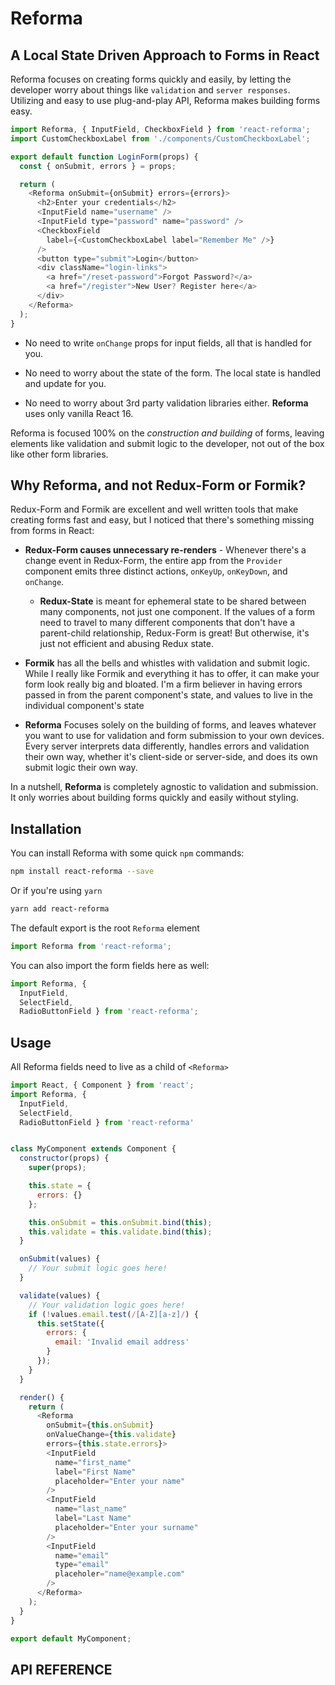 Reforma
=======

## A Local State Driven Approach to Forms in React

Reforma focuses on creating forms quickly and easily, by letting the developer
worry about things like `validation` and `server responses`. Utilizing and easy
to use plug-and-play API, Reforma makes building forms easy.

```js
import Reforma, { InputField, CheckboxField } from 'react-reforma';
import CustomCheckboxLabel from './components/CustomCheckboxLabel';

export default function LoginForm(props) {
  const { onSubmit, errors } = props;

  return (
    <Reforma onSubmit={onSubmit} errors={errors}>
      <h2>Enter your credentials</h2>
      <InputField name="username" />
      <InputField type="password" name="password" />
      <CheckboxField
        label={<CustomCheckboxLabel label="Remember Me" />}
      />
      <button type="submit">Login</button>
      <div className="login-links">
        <a href="/reset-password">Forgot Password?</a>
        <a href="/register">New User? Register here</a>
      </div>
    </Reforma>
  );
}
```

* No need to write `onChange` props for input fields, all that is handled for
you.

* No need to worry about the state of the form. The local state is handled and
update for you.

* No need to worry about 3rd party validation libraries either. **Reforma** uses
 only vanilla React 16.

Reforma is focused 100% on the _construction and building_ of forms, leaving
elements like validation and submit logic to the developer, not out of the box
like other form libraries.

## Why Reforma, and not Redux-Form or Formik?

Redux-Form and Formik are excellent and well written tools that make creating
forms fast and easy, but I noticed that there's something missing from forms in
React:

* **Redux-Form causes unnecessary re-renders** - Whenever there's a change event
 in Redux-Form, the entire app from the `Provider` component emits three
 distinct actions, `onKeyUp`, `onKeyDown`, and `onChange`.

  * **Redux-State** is meant for ephemeral state to be shared between many
    components, not just one component. If the values of a form need to travel
    to many different components that don't have a parent-child relationship,
    Redux-Form is great! But otherwise, it's just not efficient and abusing
    Redux state.

* **Formik** has all the bells and whistles with validation and submit logic.
  While I really like Formik and everything it has to offer, it can make your
  form look really big and bloated. I'm a firm believer in having errors passed
  in from the parent component's state, and values to live in the individual
  component's state

* **Reforma** Focuses solely on the building of forms, and leaves whatever you
want to use for validation and form submission to your own devices. Every server
 interprets data differently, handles errors and validation their own way,
 whether it's client-side or server-side, and does its own submit logic their
 own way.

In a nutshell, **Reforma** is completely agnostic to validation and submission.
It only worries about building forms quickly and easily without styling.

## Installation

You can install Reforma with some quick `npm` commands:

```bash
npm install react-reforma --save
```

Or if you're using `yarn`

```bash
yarn add react-reforma
```

The default export is the root `Reforma` element

```js
import Reforma from 'react-reforma';
```

You can also import the form fields here as well:
```js
import Reforma, {
  InputField,
  SelectField,
  RadioButtonField } from 'react-reforma';
```

## Usage

All Reforma fields need to live as a child of `<Reforma>`

```js
import React, { Component } from 'react';
import Reforma, {
  InputField,
  SelectField,
  RadioButtonField } from 'react-reforma'


class MyComponent extends Component {
  constructor(props) {
    super(props);

    this.state = {
      errors: {}
    };

    this.onSubmit = this.onSubmit.bind(this);
    this.validate = this.validate.bind(this);
  }

  onSubmit(values) {
    // Your submit logic goes here!
  }

  validate(values) {
    // Your validation logic goes here!
    if (!values.email.test(/[A-Z][a-z]/) {
      this.setState({
        errors: {
          email: 'Invalid email address'
        }
      });
    }
  }

  render() {
    return (
      <Reforma
        onSubmit={this.onSubmit}
        onValueChange={this.validate}
        errors={this.state.errors}>
        <InputField
          name="first_name"
          label="First Name"
          placeholder="Enter your name"
        />
        <InputField
          name="last_name"
          label="Last Name"
          placeholder="Enter your surname"
        />
        <InputField
          name="email"
          type="email"
          placeholer="name@example.com"
        />
      </Reforma>
    );
  }
}

export default MyComponent;
```

## API REFERENCE


